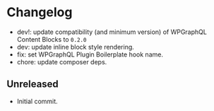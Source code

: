 # Changelog
- dev!: update compatibility (and minimum version) of WPGraphQL Content Blocks to `0.2.0`
- dev: update inline block style rendering.
- fix: set WPGraphQL Plugin Boilerplate hook name.
- chore: update composer deps.

## Unreleased
- Initial commit.
